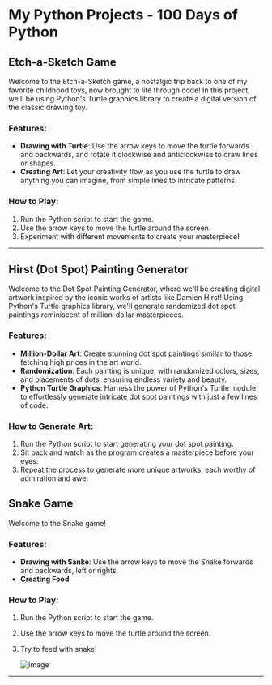 # My Python Projects - 100 Days of Python

## Etch-a-Sketch Game

Welcome to the Etch-a-Sketch game, a nostalgic trip back to one of my favorite childhood toys, now brought to life through code! In this project, we'll be using Python's Turtle graphics library to create a digital version of the classic drawing toy.

### Features:

- **Drawing with Turtle**: Use the arrow keys to move the turtle forwards and backwards, and rotate it clockwise and anticlockwise to draw lines or shapes.
- **Creating Art**: Let your creativity flow as you use the turtle to draw anything you can imagine, from simple lines to intricate patterns.

### How to Play:

1. Run the Python script to start the game.
2. Use the arrow keys to move the turtle around the screen.
3. Experiment with different movements to create your masterpiece!

---

## Hirst (Dot Spot) Painting Generator

Welcome to the Dot Spot Painting Generator, where we'll be creating digital artwork inspired by the iconic works of artists like Damien Hirst! Using Python's Turtle graphics library, we'll generate randomized dot spot paintings reminiscent of million-dollar masterpieces.

### Features:

- **Million-Dollar Art**: Create stunning dot spot paintings similar to those fetching high prices in the art world.
- **Randomization**: Each painting is unique, with randomized colors, sizes, and placements of dots, ensuring endless variety and beauty.
- **Python Turtle Graphics**: Harness the power of Python's Turtle module to effortlessly generate intricate dot spot paintings with just a few lines of code.

### How to Generate Art:

1. Run the Python script to start generating your dot spot painting.
2. Sit back and watch as the program creates a masterpiece before your eyes.
3. Repeat the process to generate more unique artworks, each worthy of admiration and awe.



## Snake Game

Welcome to the Snake game!

### Features:

- **Drawing with Sanke**: Use the arrow keys to move the Snake forwards and backwards, left or rights.
- **Creating Food**

### How to Play:

1. Run the Python script to start the game.
2. Use the arrow keys to move the turtle around the screen.
3. Try to feed with snake!
   
   ![image](https://github.com/abhasingh12/My-PythonProjects/assets/153552335/8840207b-e876-4d6a-829f-784504ed7b48)


---
